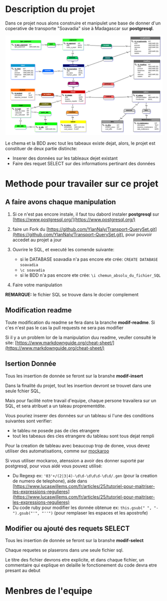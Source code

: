 # Description du projet

Dans ce projet nous alons construire et manipulet une base de donner d'un coperative de transporte "Soavadia" sise à Madagascar sur **postgresql**.

![shema_BDD](/complement/Soavadia_shema.PNG)

Le chema et la BDD avec tout les tabeaux existe dejat, alors, le projet est constituer de deux partie distincte:

- Inserer des données sur les tableaux dejet existant
- Faire des requet SELECT sur des informations pertinant des données

# Methode pour travailer sur ce projet

## A faire avons chaque manipulation

1. Si ce n'est pas encore instale, il faut tou dabord instaler **postgresql** sur [https://www.postgresql.org/](https://www.postgresql.org/)

2. faire un Fork du [https://github.com/YlanNaly/Transport-QuerySet.git](https://github.com/YlanNaly/Transport-QuerySet.git), pour pouvoir accedet au projet a jour

3. Ouvrire le SQL, et executé les comende suivante:
    - si le DATABASE soavadia n'a pas encore ete crée: `CREATE DATABASE soavadia`
    - `\c soavadia`
    - si le BDD n'a pas encore ete crée: `\i chemun_absolu_du_fichier_SQL`

4. Faire votre manipulation

**REMARQUE:** le fichier SQL se trouve dans le docier complement

## Modification readme

Toute modification du readme se fera dans la branche **modif-readme**. Si c'es n'est pas le cas la pull requests ne sera pas modifier

Si il y a un problem lor de la manipulation duu readme, veuller consulté le site: [https://www.markdownguide.org/cheat-sheet/](https://www.markdownguide.org/cheat-sheet/)

## Isertion Donnée

Tous les insertion de donnée  se feront sur la branshe **modif-insert**

Dans la finalité du projet, tout les insertion devront se trouvet dans une seule fchier SQL,

Mais pour facilité notre travail d'equipe, chaque persone travailera sur un SQL, et sera atribuet a un taleau proprementdite.

Vous pouriez inserer des données sur un tableau si l'une des conditions suivantes sont verifier:
- le tableu ne posede pas de cles etrangere
- tout les tabeaus des cles etrangere du tableau sont tous dejat rempli

Pour la creation de tableau avec beaucoup trop de donee, vous devez utiliser des automatisations, comme sur [mockaroo](https://www.mockaroo.com)

Si vous utiliser mockaroo, atenssion a avoir des donner suporté par postgresql, pour vous aidé vous pouvez utilisé:
- Du Regexp ex: `'03'+/(2|3|4)-\d\d-\d\d\d-\d\d/.gen` (pour la creation de numero de telephone), aide dans [https://www.lucaswillems.com/fr/articles/25/tutoriel-pour-maitriser-les-expressions-regulieres](https://www.lucaswillems.com/fr/articles/25/tutoriel-pour-maitriser-les-expressions-regulieres)
- Du code ruby pour modifier les donnée obtenue ex: `this.gsub(" ", "-").gsub("'", "''")` (pour remplaser les espaces et les apostrofe)

## Modifier ou ajouté des requets SELECT

Tous les insertion de donnée  se feront sur la branshe **modif-select**

Chaque requetes se plaserons dans une seule fichier sql.

Le titre des fichier devrons etre explicite, et dans chaque fichier, un commentaire qui explique en delaille le fonctionement du code devra etre presant au debut

# Menbres de l'equipe